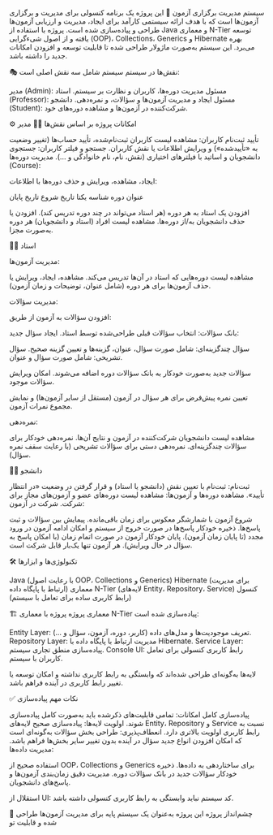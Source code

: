 سیستم مدیریت برگزاری آزمون 📝
این پروژه یک برنامه کنسولی برای مدیریت و برگزاری آزمون‌ها است که با هدف ارائه سیستمی کارآمد برای ایجاد، مدیریت و ارزیابی آزمون‌ها طراحی و پیاده‌سازی شده است. پروژه با استفاده از Java و معماری N-Tier توسعه یافته و از اصول شیءگرایی (OOP)، Collections، Generics و Hibernate بهره می‌برد. این سیستم به‌صورت ماژولار طراحی شده تا قابلیت توسعه و افزودن امکانات جدید را داشته باشد.

🎭 نقش‌ها در سیستم
سیستم شامل سه نقش اصلی است:

مدیر (Admin): مسئول مدیریت دوره‌ها، کاربران و نظارت بر سیستم.
استاد (Professor): مسئول ایجاد و مدیریت آزمون‌ها و سؤالات، و نمره‌دهی.
دانشجو (Student): شرکت‌کننده در آزمون‌ها و مشاهده دوره‌های خود.


⚙️ امکانات پروژه بر اساس نقش‌ها
👨‍💼 مدیر

تأیید ثبت‌نام کاربران: مشاهده لیست کاربران ثبت‌نام‌شده، تأیید حساب‌ها (تغییر وضعیت به «تأییدشده») و ویرایش اطلاعات یا نقش کاربران.
جستجو و فیلتر کاربران: جستجوی دانشجویان و اساتید با فیلترهای اختیاری (نقش، نام، نام خانوادگی و ...).
مدیریت دوره‌ها (Course):

ایجاد، مشاهده، ویرایش و حذف دوره‌ها با اطلاعات:

عنوان دوره
شناسه یکتا
تاریخ شروع
تاریخ پایان


افزودن یک استاد به هر دوره (هر استاد می‌تواند در چند دوره تدریس کند).
افزودن یا حذف دانشجویان به/از دوره‌ها.
مشاهده لیست افراد (استاد و دانشجویان) هر دوره به‌صورت مجزا.



👨‍🏫 استاد

مدیریت آزمون‌ها:

مشاهده لیست دوره‌هایی که استاد در آن‌ها تدریس می‌کند.
مشاهده، ایجاد، ویرایش یا حذف آزمون‌ها برای هر دوره (شامل عنوان، توضیحات و زمان آزمون).


مدیریت سؤالات:

افزودن سؤالات به آزمون از طریق:

بانک سؤالات: انتخاب سؤالات قبلی طراحی‌شده توسط استاد.
ایجاد سؤال جدید:

سؤال چندگزینه‌ای: شامل صورت سؤال، عنوان، گزینه‌ها و تعیین گزینه صحیح.
سؤال تشریحی: شامل صورت سؤال و عنوان.


سؤالات جدید به‌صورت خودکار به بانک سؤالات دوره اضافه می‌شوند.
امکان ویرایش سؤالات موجود.


تعیین نمره پیش‌فرض برای هر سؤال در آزمون (مستقل از سایر آزمون‌ها) و نمایش مجموع نمرات آزمون.


نمره‌دهی:

مشاهده لیست دانشجویان شرکت‌کننده در آزمون و نتایج آن‌ها.
نمره‌دهی خودکار برای سؤالات چندگزینه‌ای.
نمره‌دهی دستی برای سؤالات تشریحی (با رعایت سقف نمره سؤال).



👨‍🎓 دانشجو

ثبت‌نام: ثبت‌نام با تعیین نقش (دانشجو یا استاد) و قرار گرفتن در وضعیت «در انتظار تأیید».
مشاهده دوره‌ها و آزمون‌ها: مشاهده لیست دوره‌های عضو و آزمون‌های مجاز برای شرکت.
شرکت در آزمون:

شروع آزمون با شمارشگر معکوس برای زمان باقی‌مانده.
پیمایش بین سؤالات و ثبت پاسخ‌ها.
ذخیره خودکار پاسخ‌ها در صورت خروج از سیستم و امکان ادامه آزمون در ورود مجدد (تا پایان زمان آزمون).
پایان خودکار آزمون در صورت اتمام زمان (با امکان پاسخ به سؤال در حال ویرایش).
هر آزمون تنها یک‌بار قابل شرکت است.




🛠️ تکنولوژی‌ها و ابزارها

Java (با رعایت اصول OOP، Collections و Generics)
Hibernate (برای مدیریت ارتباط با پایگاه داده)
معماری N-Tier (لایه‌های Entity، Repository، Service)
کنسول (رابط کاربری ساده برای تعامل با سیستم)


🏗️ معماری پروژه
پروژه با معماری N-Tier پیاده‌سازی شده است:

Entity Layer: تعریف موجودیت‌ها و مدل‌های داده (کاربر، دوره، آزمون، سؤال و ...).
Repository Layer: مدیریت ارتباط با پایگاه داده با Hibernate.
Service Layer: پیاده‌سازی منطق تجاری سیستم.
Console UI: رابط کاربری کنسولی برای تعامل کاربران با سیستم.

لایه‌ها به‌گونه‌ای طراحی شده‌اند که وابستگی به رابط کاربری نداشته و امکان توسعه یا تغییر رابط کاربری در آینده فراهم باشد.

✅ نکات مهم پیاده‌سازی

پیاده‌سازی کامل امکانات: تمامی قابلیت‌های ذکرشده باید به‌صورت کامل پیاده‌سازی شوند.
اولویت لایه‌ها: پیاده‌سازی صحیح لایه‌های Entity، Repository و Service نسبت به رابط کاربری اولویت بالاتری دارد.
انعطاف‌پذیری: طراحی بخش سؤالات به‌گونه‌ای است که امکان افزودن انواع جدید سؤال در آینده بدون تغییر سایر بخش‌ها فراهم باشد.
مدیریت داده‌ها:

استفاده صحیح از OOP، Collections و Generics برای ساختاردهی به داده‌ها.
ذخیره خودکار سؤالات جدید در بانک سؤالات دوره.
مدیریت دقیق زمان‌بندی آزمون‌ها و پاسخ‌های دانشجویان.


استقلال از UI: کد سیستم نباید وابستگی به رابط کاربری کنسولی داشته باشد.


📌 چشم‌انداز پروژه
این پروژه به‌عنوان یک سیستم پایه برای مدیریت آزمون‌ها طراحی شده و قابلیت تو
